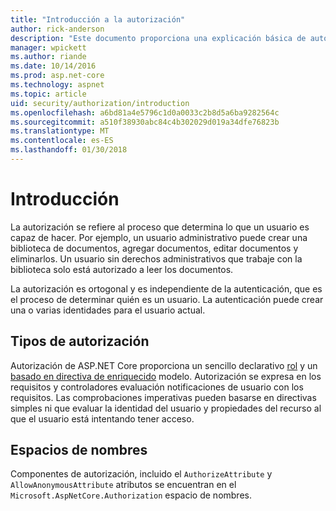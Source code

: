 ```yaml
---
title: "Introducción a la autorización"
author: rick-anderson
description: "Este documento proporciona una explicación básica de autorización y explica cómo se relaciona la autorización para ASP.NET Core."
manager: wpickett
ms.author: riande
ms.date: 10/14/2016
ms.prod: asp.net-core
ms.technology: aspnet
ms.topic: article
uid: security/authorization/introduction
ms.openlocfilehash: a6bd81a4e5796c1d0a0033c2b8d5a6ba9282564c
ms.sourcegitcommit: a510f38930abc84c4b302029d019a34dfe76823b
ms.translationtype: MT
ms.contentlocale: es-ES
ms.lasthandoff: 01/30/2018
---
```

# <a name="introduction"></a>Introducción

<a name="security-authorization-introduction"></a>

La autorización se refiere al proceso que determina lo que un usuario es capaz de hacer. Por ejemplo, un usuario administrativo puede crear una biblioteca de documentos, agregar documentos, editar documentos y eliminarlos. Un usuario sin derechos administrativos que trabaje con la biblioteca solo está autorizado a leer los documentos.

La autorización es ortogonal y es independiente de la autenticación, que es el proceso de determinar quién es un usuario. La autenticación puede crear una o varias identidades para el usuario actual.

## <a name="authorization-types"></a>Tipos de autorización

Autorización de ASP.NET Core proporciona un sencillo declarativo [rol](roles.md) y un [basado en directiva de enriquecido](policies.md) modelo. Autorización se expresa en los requisitos y controladores evaluación notificaciones de usuario con los requisitos. Las comprobaciones imperativas pueden basarse en directivas simples ni que evaluar la identidad del usuario y propiedades del recurso al que el usuario está intentando tener acceso.

## <a name="namespaces"></a>Espacios de nombres

Componentes de autorización, incluido el `AuthorizeAttribute` y `AllowAnonymousAttribute` atributos se encuentran en el `Microsoft.AspNetCore.Authorization` espacio de nombres.
